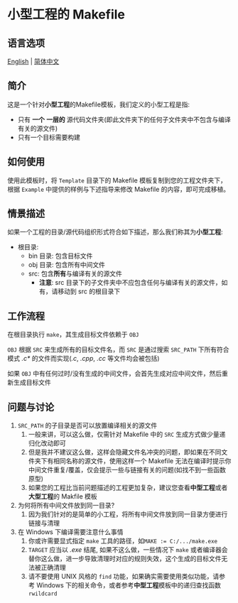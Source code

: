 # 小型工程的 Makefile

## 语言选项

[English](./Readme.md) | [简体中文](./Readme-cn.md)

## 简介

这是一个针对**小型工程**的Makefile模板，我们定义的小型工程是指:

- 只有 **一个** **一层的** 源代码文件夹(即此文件夹下的任何子文件夹中不包含与编译有关的源文件)
- 只有一个目标需要构建

## 如何使用

使用此模板时，将 `Template` 目录下的 Makefile 模板复制到您的工程文件夹下，根据 `Example` 中提供的样例与下述指导来修改 Makefile 的内容，即可完成移植。

## 情景描述

如果一个工程的目录/源代码组织形式符合如下描述，那么我们称其为**小型工程**:

- 根目录:
  - bin 目录: 包含目标文件
  - obj 目录: 包含所有中间文件
  - src: 包含**所有**与编译有关的源文件
    - **注意**: src 目录下的子文件夹中不应包含任何与编译有关的源文件，如有，请移动到 src 的根目录下

## 工作流程

在根目录执行 `make`，其生成目标文件依赖于 `OBJ`

`OBJ` 根据 `SRC` 来生成所有的目标文件名，而 `SRC` 是通过搜索 `SRC_PATH` 下所有符合模式 *.c\** 的文件而实现(*.c*, *.cpp*, *.cc* 等文件均会被包括)

如果 `OBJ` 中有任何过时/没有生成的中间文件，会首先生成对应中间文件，然后重新生成目标文件

## 问题与讨论

1. `SRC_PATH` 的子目录是否可以放置编译相关的源文件
    1. 一般来讲，可以这么做，仅需针对 Makefile 中的 `SRC` 生成方式做少量递归化改动即可
    1. 但是我并不建议这么做，这样会隐藏文件名冲突的问题，即如果在不同文件夹下有相同名称的源文件，使用这样一个 Makefile 无法在编译时提示你中间文件重复/覆盖，仅会提示一些与链接有关的问题(如找不到一些函数原型)
    1. 如果您的工程比当前问题描述的工程更加复杂，建议您查看**中型工程**或者**大型工程**的 Makfile 模板
1. 为何将所有中间文件放到同一目录?
    1. 因为我们针对的是简单的小工程，将所有中间文件放到同一目录方便进行链接与清理
1. 在 Windows 下编译需要注意什么事情
    1. 你或许需要显式指定 `make` 工具的路径，如`MAKE := C:/.../make.exe`
    1. `TARGET` 应当以 *.exe* 结尾, 如果不这么做，一些情况下 `make` 或者编译器会替你这么做，进一步导致清理时对应的规则失效，这个生成的目标文件无法被正确清理
    1. 请不要使用 UNIX 风格的 `find` 功能，如果确实需要使用类似功能，请参考 Windows 下的相关命令，或者参考**中型工程**模板中的递归查找函数 `rwildcard`